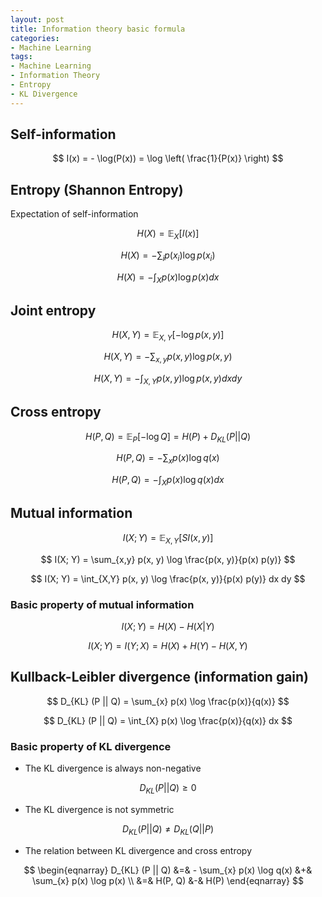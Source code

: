 ```yaml
---
layout: post
title: Information theory basic formula
categories:
- Machine Learning
tags:
- Machine Learning
- Information Theory
- Entropy
- KL Divergence
---
```


## Self-information

$$ I(x) = - \log(P(x)) = \log \left( \frac{1}{P(x)} \right) $$


## Entropy (Shannon Entropy)
Expectation of self-information

$$ H(X) = \mathbb{E}_{X} [I(x)] $$

$$ H(X) = - \sum_{i} p(x_{i}) \log p(x_{i}) $$

$$ H(X) = - \int_{X} p(x) \log p(x) dx $$


## Joint entropy

$$ H(X, Y) = \mathbb{E}_{X, Y} [-\log p(x, y)] $$

$$ H(X, Y) = - \sum_{x,y} p(x, y) \log p(x, y) $$

$$ H(X, Y) = - \int_{X, Y} p(x, y) \log p(x, y) dx dy $$


## Cross entropy

$$ H(P, Q) = \mathbb{E}_{P} [-\log Q] = H(P) + D_{KL}(P || Q) $$

$$ H(P, Q) = - \sum_{x} p(x) \log q(x) $$

$$ H(P, Q) = - \int_{X} p(x) \log q(x) dx $$


## Mutual information

$$ I(X; Y) = \mathbb{E}_{X,Y} [SI(x,y)] $$

$$ I(X; Y) = \sum_{x,y} p(x, y) \log \frac{p(x, y)}{p(x) p(y)} $$

$$ I(X; Y) = \int_{X,Y} p(x, y) \log \frac{p(x, y)}{p(x) p(y)} dx dy $$

### Basic property of mutual information

$$ I(X; Y) = H(X) - H(X|Y) $$

$$ I(X; Y) = I(Y; X) = H(X) + H(Y) - H(X, Y) $$


## Kullback-Leibler divergence (information gain)

$$ D_{KL} (P || Q) = \sum_{x} p(x) \log \frac{p(x)}{q(x)} $$

$$ D_{KL} (P || Q) = \int_{X} p(x) \log \frac{p(x)}{q(x)} dx $$


### Basic property of KL divergence
* The KL divergence is always non-negative

$$ D_{KL} (P || Q) \geq 0 $$

* The KL divergence is not symmetric

$$ D_{KL} (P || Q) \neq D_{KL} (Q || P) $$

* The relation between KL divergence and cross entropy

$$
\begin{eqnarray}
D_{KL} (P || Q) &=& - \sum_{x} p(x) \log q(x) &+& \sum_{x} p(x) \log p(x) \\
&=& H(P, Q) &-& H(P)
\end{eqnarray}
$$


